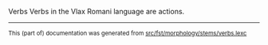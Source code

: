 Verbs
Verbs in the Vlax Romani language are actions.

* * *

<small>This (part of) documentation was generated from [src/fst/morphology/stems/verbs.lexc](https://github.com/giellalt/lang-rmy/blob/main/src/fst/morphology/stems/verbs.lexc)</small>

